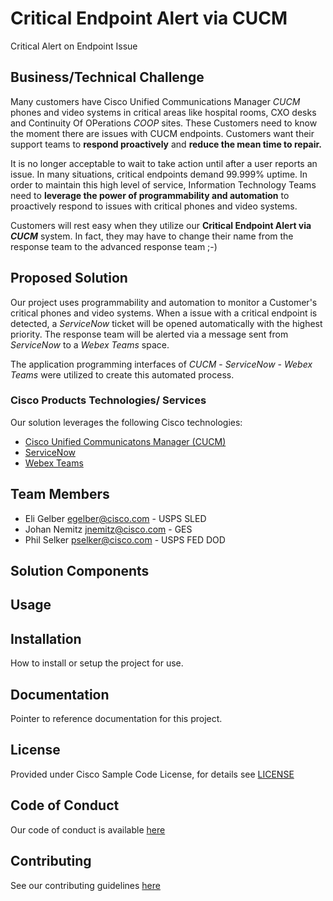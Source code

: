 # Critical Endpoint Alert via CUCM

Critical Alert on Endpoint Issue


## Business/Technical Challenge

Many customers have Cisco Unified Communications Manager *CUCM* phones and video systems in critical areas like hospital rooms, CXO desks and Continuity Of OPerations *COOP* sites.  These Customers need to know the moment there are issues with CUCM endpoints.  Customers want their support teams to **respond proactively** and **reduce the mean time to repair.**

It is no longer acceptable to wait to take action until after a user reports an issue.  In many situations, critical endpoints demand 99.999% uptime.  In order to maintain this high level of service, Information Technology Teams need to **leverage the power of programmability and automation** to proactively respond to issues with critical phones and video systems. 

Customers will rest easy when they utilize our **Critical Endpoint Alert via *CUCM*** system.    In fact, they may have to change their name from the response team to the advanced response team ;-) 

## Proposed Solution

Our project uses programmability and automation to monitor a Customer's critical phones and video systems.  When a issue with a critical endpoint is detected, a *ServiceNow* ticket will be opened automatically with the highest priority.  The response team will be alerted via a message sent from *ServiceNow* to a *Webex Teams* space. 

The application programming interfaces of  *CUCM* - *ServiceNow* - *Webex Teams* were utilized to create this automated process.

### Cisco Products Technologies/ Services

Our solution leverages the following Cisco technologies:

* [Cisco Unified Communicatons Manager (CUCM)](https://www.cisco.com/c/en/us/products/unified-communications/unified-communications-manager-callmanager/index.html)
* [ServiceNow](https://www.servicenow.com/)
* [Webex Teams](https://www.webex.com/team-collaboration.html)

## Team Members

* Eli Gelber <egelber@cisco.com> - USPS SLED
* Johan Nemitz <jnemitz@cisco.com> - GES 
* Phil Selker <pselker@cisco.com> - USPS FED DOD

## Solution Components


<!-- This does not need to be completed during the initial submission phase  

Provide a brief overview of the components involved with this project. e.g Python /  -->


## Usage

<!-- This does not need to be completed during the initial submission phase  

Provide a brief overview of how to use the solution  -->


## Installation

How to install or setup the project for use.


## Documentation

Pointer to reference documentation for this project.


## License

Provided under Cisco Sample Code License, for details see [LICENSE](./LICENSE.md)

## Code of Conduct

Our code of conduct is available [here](./CODE_OF_CONDUCT.md)

## Contributing

See our contributing guidelines [here](./CONTRIBUTING.md)
